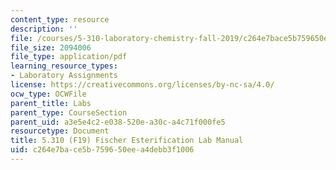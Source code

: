 ```yaml
---
content_type: resource
description: ''
file: /courses/5-310-laboratory-chemistry-fall-2019/c264e7bace5b759650eea4debb3f1006_MIT5_310F19_Lab4.pdf
file_size: 2094006
file_type: application/pdf
learning_resource_types:
- Laboratory Assignments
license: https://creativecommons.org/licenses/by-nc-sa/4.0/
ocw_type: OCWFile
parent_title: Labs
parent_type: CourseSection
parent_uid: a3e5e4c2-e038-520e-a30c-a4c71f000fe5
resourcetype: Document
title: 5.310 (F19) Fischer Esterification Lab Manual
uid: c264e7ba-ce5b-7596-50ee-a4debb3f1006
---
```

